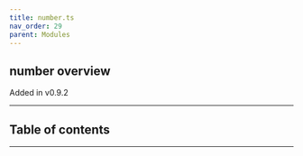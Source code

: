 ```yaml
---
title: number.ts
nav_order: 29
parent: Modules
---
```


## number overview

Added in v0.9.2

---

<h2 class="text-delta">Table of contents</h2>

---
